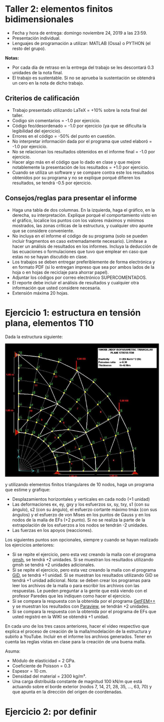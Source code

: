 # Taller 2: elementos finitos bidimensionales

* Fecha y hora de entrega: domingo noviembre 24, 2019 a las 23:59.
* Presentación individual.
* Lenguajes de programación a utilizar: MATLAB (Ossa) o PYTHON (el resto del grupo).

**Notas:** 
* Por cada día de retraso en la entrega del trabajo se les descontará 0.3 unidades de la nota final.
* El trabajo es sustentable. Si no se aprueba la sustentación se obtendrá un cero en la nota de dicho trabajo.

## Criterios de calificación
* Trabajo presentado utilizando LaTeX = +10% sobre la nota final del taller.
* Codigo sin comentarios = -1.0 por ejercicio.
* Código feo/desordenado = -1.0 por ejercicio (ya que se dificulta la legibilidad del ejercicio).
* Errores en el código = -50% del punto en cuestión.
* No interpretar información dada por el programa que usted elaboró = -1.0 por ejercicio.
* No se relacionan los resultados obtenidos en el informe final = -1.0 por ejercicio.
* Hacer algo más en el código que lo dado en clase y que mejore notablemente la presentación de los resultados = +1.0 por ejercicio.
* Cuando se utiliza un software y se compare contra este los resultados obtenidos por su programa y no se explique porqué difieren los resultados, se tendrá -0.5 por ejercicio.

## Consejos/reglas para presentar el informe
* Haga una tabla de dos columnas. En la izquierda, haga el gráfico, en la derecha, su interpretación. Explique porqué el comportamiento visto en el gráfico, localice los puntos con los valores máximos y mínimos mostrados, las zonas críticas de la estructura, y cualquier otro apunte que se considere conveniente.
* No incluya en el informe el código de su programa (solo se pueden incluir fragmentos en caso extremadamente necesario). Limítese a hacer un análisis de resultados en los informes. Incluya la deducción de las ecuaciones o formulaciones que tuvo que emplear en caso que estas no se hayan discutido en clase.
* Los trabajos se deben entregar preferiblemente de forma electrónica y en formato PDF (si lo entregan impreso que sea por ambos lados de la hoja o en hojas de reciclaje para ahorrar papel). 
* Adjuntar los códigos por correo electrónico SUPERCOMENTADOS. 
* El reporte debe incluir el análisis de resultados y cualquier otra información que usted considere necesaria.
* Extensión máxima 20 hojas.

# Ejercicio 1: estructura en tensión plana, elementos T10
Dada la estructura siguiente:

![taller_T10.jpg](figs/taller_T10.jpg)

y utilizando elementos finitos triangulares de 10 nodos, haga un programa que estime y grafique:
* Desplazamientos horizontales y verticales en cada nodo (+1 unidad)
* Las deformaciones ex, ey, gxy y los esfuerzos sx, sy, txy, s1 (con su ángulo), s2 (con su ángulo), el esfuerzo cortante máximo tmáx (con sus ángulos) y el esfuerzo de von Mises en los puntos de Gauss y en los nodos de la malla de EFs (+2 punto). Si no se realiza la parte de la extrapolación de los esfuerzos a los nodos se tendrán -2 unidades.
* Las fuerzas en los apoyos (reacciones).

Los siguientes puntos son opcionales, siempre y cuando se hayan realizado los ejercicios anteriores:
 * Si se repite el ejercicio, pero esta vez creando la malla con el programa [gmsh](http://gmsh.info/), se tendrá +2 unidades. Si se muestran los resultados utilizando gmsh se tendrá +2 unidades adicionales. 
 * Si se repite el ejercicio, pero esta vez creando la malla con el programa [GiD](https://www.gidhome.com/), se tendrá +1 unidad. Si se muestran los resultados utilizando GiD se tendrá +1 unidad adicional. Nota: se deben crear los programas para leer los archivos de la malla o para escribir los archivos con las respuestas. Le pueden preguntar a la gente que está viendo con el profesor Paredes que les indiquen como hacer el ejercicio.
 * Si se compara la respuesta con la obtenida por el programa [GetFEM++](http://getfem.org/index.html) y se muestran los resultados con [Paraview](https://www.paraview.org/), se tendrán +2 unidades.
 * Si se compara la respuesta con la obtenida por el programa de EFs que usted registró en la WIKI se obtendrá +1 unidad.

En cada uno de los tres casos anteriores, hacer el video respectivo que explica el proceso de creación de la malla/modelación de la estructura y subirlo a YouTube. Incluir en el informe los archivos generados. Tener en cuenta las reglas vistas en clase para la creación de una buena malla.

Asuma:
* Módulo de elasticidad = 2 GPa.
* Coeficiente de Poisson = 0.3
* Espesor = 10 cm.
* Densidad del material = 2300 kg/m³.
* Una carga distribuída constante de magnitud 100 kN/m que está actuando sobre el borde exterior (nodos 7, 14, 21, 28, 35, ..., 63, 70) y que apunta en la dirección del origen de coordenadas.
<!--- 
X(theta) = 1 + theta, Y(theta) = theta^2, teniendo en cuenta que theta varía entre 0 y pi/2
--->

# Ejercicio 2: por definir
